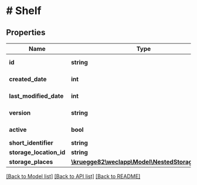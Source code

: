 # # Shelf

## Properties

Name | Type | Description | Notes
------------ | ------------- | ------------- | -------------
**id** | **string** |  | [optional] [readonly]
**created_date** | **int** |  | [optional] [readonly]
**last_modified_date** | **int** |  | [optional] [readonly]
**version** | **string** |  | [optional] [readonly]
**active** | **bool** |  | [optional] [readonly]
**short_identifier** | **string** |  | [optional]
**storage_location_id** | **string** |  | [optional]
**storage_places** | [**\kruegge82\weclapp\Model\NestedStoragePlace[]**](NestedStoragePlace.md) |  | [optional]

[[Back to Model list]](../../README.md#models) [[Back to API list]](../../README.md#endpoints) [[Back to README]](../../README.md)
